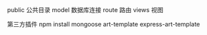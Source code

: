 public 公共目录
model 数据库连接
route 路由
views 视图
 
 第三方插件 npm install mongoose art-template express-art-template 